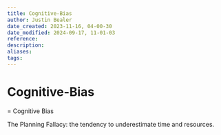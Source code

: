 ```yaml
---
title: Cognitive-Bias
author: Justin Bealer
date_created: 2023-11-16, 04-00-30
date_modified: 2024-09-17, 11-01-03
reference: 
description: 
aliases: 
tags: 
---
```

# Cognitive-Bias
= Cognitive Bias

The Planning Fallacy: the tendency to underestimate time and resources.
